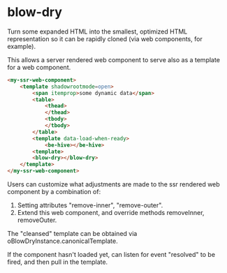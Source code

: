 # blow-dry

Turn some expanded HTML into the smallest, optimized HTML representation so it can be rapidly cloned (via web components, for example).

This allows a server rendered web component to serve also as a template for a web component.

```html
<my-ssr-web-component>
    <template shadowrootmode=open>
        <span itemprop>some dynamic data</span>
        <table>
            <thead>
            </thead>
            <tbody>
            </tbody>
        </table>
        <template data-load-when-ready>
            <be-hive></be-hive>
        <template>
        <blow-dry></blow-dry>
    </template>
</my-ssr-web-component>
```

Users can customize what adjustments are made to the ssr rendered web component by a combination of:

1.  Setting attributes "remove-inner", "remove-outer".
2.  Extend this web component, and override methods removeInner, removeOuter.

The "cleansed" template can be obtained via oBlowDryInstance.canonicalTemplate.

If the component hasn't loaded yet, can listen for event "resolved" to be fired, and then pull in the template.